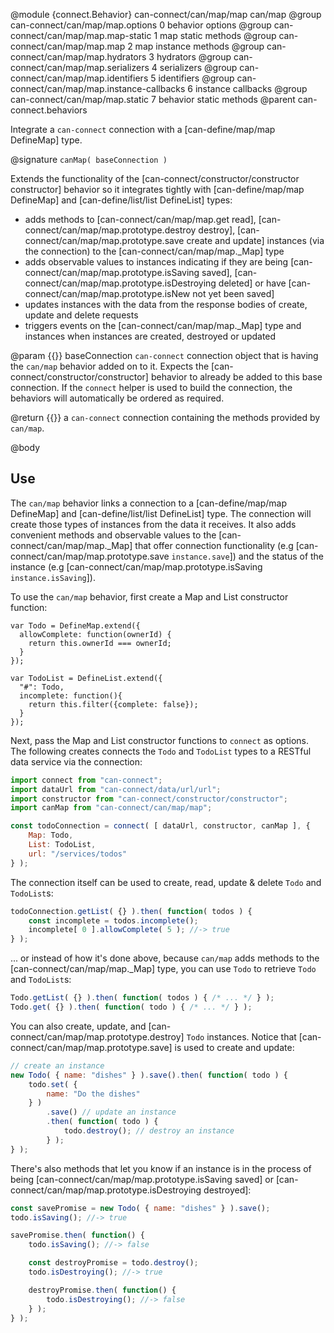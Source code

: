 @module {connect.Behavior} can-connect/can/map/map can/map
@group can-connect/can/map/map.options 0 behavior options
@group can-connect/can/map/map.map-static 1 map static methods
@group can-connect/can/map/map.map 2 map instance methods
@group can-connect/can/map/map.hydrators 3 hydrators
@group can-connect/can/map/map.serializers 4 serializers
@group can-connect/can/map/map.identifiers 5 identifiers
@group can-connect/can/map/map.instance-callbacks 6 instance callbacks
@group can-connect/can/map/map.static 7 behavior static methods
@parent can-connect.behaviors

Integrate a `can-connect` connection with a [can-define/map/map DefineMap] type.  


@signature `canMap( baseConnection )`

Extends the functionality of the [can-connect/constructor/constructor constructor] behavior so it integrates tightly
with [can-define/map/map DefineMap] and [can-define/list/list DefineList] types:
- adds methods to [can-connect/can/map/map.get read], [can-connect/can/map/map.prototype.destroy destroy],
[can-connect/can/map/map.prototype.save create and update] instances (via the connection) to the
[can-connect/can/map/map._Map] type
- adds observable values to instances indicating if they are being [can-connect/can/map/map.prototype.isSaving saved],
[can-connect/can/map/map.prototype.isDestroying deleted] or have
[can-connect/can/map/map.prototype.isNew not yet been saved]
- updates instances with the data from the response bodies of create, update and delete requests
- triggers events on the [can-connect/can/map/map._Map] type and instances when instances are created, destroyed or updated

@param {{}} baseConnection `can-connect` connection object that is having the `can/map` behavior added on to it. Expects
the [can-connect/constructor/constructor] behavior to already be added to this base connection. If the `connect` helper
is used to build the connection, the behaviors will automatically be ordered as required.

@return {{}} a `can-connect` connection containing the methods provided by `can/map`.


@body

## Use

The `can/map` behavior links a connection to a [can-define/map/map DefineMap] and [can-define/list/list DefineList] type.
The connection will create those types of instances from the data it receives. It also adds convenient methods and
observable values to the [can-connect/can/map/map._Map] that offer connection functionality (e.g
[can-connect/can/map/map.prototype.save `instance.save`]) and the status of the instance (e.g
[can-connect/can/map/map.prototype.isSaving `instance.isSaving`]).

To use the `can/map` behavior, first create a Map and List constructor function:

```
var Todo = DefineMap.extend({
  allowComplete: function(ownerId) {
    return this.ownerId === ownerId;
  }
});

var TodoList = DefineList.extend({
  "#": Todo,
  incomplete: function(){
    return this.filter({complete: false});
  }
});
```

Next, pass the Map and List constructor functions to `connect` as options. The following creates connects the `Todo`
and `TodoList` types to a RESTful data service via the connection:

```js
import connect from "can-connect";
import dataUrl from "can-connect/data/url/url";
import constructor from "can-connect/constructor/constructor";
import canMap from "can-connect/can/map/map";

const todoConnection = connect( [ dataUrl, constructor, canMap ], {
	Map: Todo,
	List: TodoList,
	url: "/services/todos"
} );
```

The connection itself can be used to create, read, update & delete `Todo` and `TodoList`s:

```js
todoConnection.getList( {} ).then( function( todos ) {
	const incomplete = todos.incomplete();
	incomplete[ 0 ].allowComplete( 5 ); //-> true
} );
```

... or instead of how it's done above, because `can/map` adds methods to the [can-connect/can/map/map._Map] type, you
can use `Todo` to retrieve `Todo` and `TodoList`s:

```js
Todo.getList( {} ).then( function( todos ) { /* ... */ } );
Todo.get( {} ).then( function( todo ) { /* ... */ } );
```

You can also create, update, and [can-connect/can/map/map.prototype.destroy] `Todo` instances. Notice that
[can-connect/can/map/map.prototype.save] is used to create and update:

```js
// create an instance
new Todo( { name: "dishes" } ).save().then( function( todo ) {
	todo.set( {
		name: "Do the dishes"
	} )
		.save() // update an instance
		.then( function( todo ) {
			todo.destroy(); // destroy an instance
		} );
} );
```

There's also methods that let you know if an instance is in the process of being
[can-connect/can/map/map.prototype.isSaving saved] or [can-connect/can/map/map.prototype.isDestroying destroyed]:

```js
const savePromise = new Todo( { name: "dishes" } ).save();
todo.isSaving(); //-> true

savePromise.then( function() {
	todo.isSaving(); //-> false

	const destroyPromise = todo.destroy();
	todo.isDestroying(); //-> true

	destroyPromise.then( function() {
		todo.isDestroying(); //-> false
	} );
} );
```
